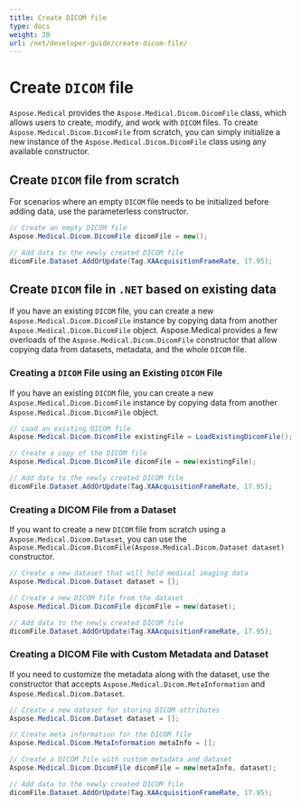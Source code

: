 ```yaml
---
title: Create DICOM file
type: docs
weight: 20
url: /net/developer-guide/create-dicom-file/
---
```


# Create `DICOM` file

`Aspose.Medical` provides the `Aspose.Medical.Dicom.DicomFile` class, which allows users to create, modify, and work with `DICOM` files. To create `Aspose.Medical.Dicom.DicomFile` from scratch, you can simply initialize a new instance of the `Aspose.Medical.Dicom.DicomFile` class using any available constructor.

## Create `DICOM` file from scratch

For scenarios where an empty `DICOM` file needs to be initialized before adding data, use the parameterless constructor.

```csharp
// Create an empty DICOM file
Aspose.Medical.Dicom.DicomFile dicomFile = new();

// Add data to the newly created DICOM file
dicomFile.Dataset.AddOrUpdate(Tag.XAAcquisitionFrameRate, 17.95);
```

## Create `DICOM` file in `.NET` based on existing data

If you have an existing `DICOM` file, you can create a new `Aspose.Medical.Dicom.DicomFile` instance by copying data from another `Aspose.Medical.Dicom.DicomFile` object. Aspose.Medical provides a few overloads of the `Aspose.Medical.Dicom.DicomFile` constructor that allow copying data from datasets, metadata, and the whole `DICOM` file.

### Creating a `DICOM` File using an Existing `DICOM` File

If you have an existing `DICOM` file, you can create a new `Aspose.Medical.Dicom.DicomFile` instance by copying data from another `Aspose.Medical.Dicom.DicomFile` object.

```csharp
// Load an existing DICOM file
Aspose.Medical.Dicom.DicomFile existingFile = LoadExistingDicomFile();

// Create a copy of the DICOM file
Aspose.Medical.Dicom.DicomFile dicomFile = new(existingFile);

// Add data to the newly created DICOM file
dicomFile.Dataset.AddOrUpdate(Tag.XAAcquisitionFrameRate, 17.95);
```

### Creating a DICOM File from a Dataset

If you want to create a new `DICOM` file from scratch using a `Aspose.Medical.Dicom.Dataset`, you can use the `Aspose.Medical.Dicom.DicomFile(Aspose.Medical.Dicom.Dataset dataset)` constructor.

```csharp
// Create a new dataset that will hold medical imaging data
Aspose.Medical.Dicom.Dataset dataset = [];

// Create a new DICOM file from the dataset
Aspose.Medical.Dicom.DicomFile dicomFile = new(dataset);

// Add data to the newly created DICOM file
dicomFile.Dataset.AddOrUpdate(Tag.XAAcquisitionFrameRate, 17.95);
```

### Creating a DICOM File with Custom Metadata and Dataset

If you need to customize the metadata along with the dataset, use the constructor that accepts `Aspose.Medical.Dicom.MetaInformation` and `Aspose.Medical.Dicom.Dataset`.

```csharp
// Create a new dataset for storing DICOM attributes
Aspose.Medical.Dicom.Dataset dataset = [];

// Create meta information for the DICOM file
Aspose.Medical.Dicom.MetaInformation metaInfo = [];

// Create a DICOM file with custom metadata and dataset
Aspose.Medical.Dicom.DicomFile dicomFile = new(metaInfo, dataset);

// Add data to the newly created DICOM file
dicomFile.Dataset.AddOrUpdate(Tag.XAAcquisitionFrameRate, 17.95);
```
